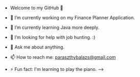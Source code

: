  - Welcome to my GitHub 👋

- 🔭 I’m currently working on my Finance Planner Application.
- 🌱 I’m currently learning Java more deeply.
- 🤔 I’m looking for help with job hunting. :)
- 💬 Ask me about anything.
- 📫 How to reach me: paraszthybalazs@gmail.com
- ⚡ Fun fact: I'm learning to play the piano.
-->

